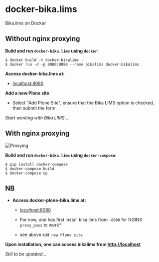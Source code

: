 # docker-bika.lims
Bika.lims on Docker

## Without nginx proxying

**Build and run `docker-bika.lims` using `docker`:**
```
$ docker build -t docker-bikalims .
$ docker run -d -p 8080:8080 --name bikalims docker-bikalims
```

**Access docker-bika.lims at:** 

  * [localhost:8080](http://localhost:8080)

**Add a new Plone site**

  * Select "Add Plone Site", ensure that the Bika LIMS option is checked, then submit the form.

*Start working with Bika LIMS...*

## With nginx proxying


![Proxying](http://docs.plone.org/_images/zope_plus_ws.png "Proxying Plone")



**Build and run `docker-bika.lims` using `docker-compose`:**
```
$ pip install docker-compose
$ docker-compose build 
$ docker-compose up
```

## NB

 * **Access docker-plone-bika.lims at:** 

      * [localhost:8080](http://localhost:8080)

      * For now, one has first install bika.lims from `:8080` for NGINX `proxy_pass` to work*
      * see above `Add new Plone site`

**Upon installation, one can access bikalims from [http://localhost](http://localhost)**

*Still to be updated...*
